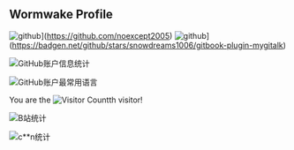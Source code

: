 ## Wormwake Profile

![github](https://img.shields.io/badge/github-noexcept2005-brightgreen.svg)](https://github.com/noexcept2005) ![github](https://img.shields.io/badge/github-noexcept2005-brightgreen.svg)](https://badgen.net/github/stars/snowdreams1006/gitbook-plugin-mygitalk)

![GitHub账户信息统计](https://github-stats.ubrong.com/api?username=noexcept2005&show_icons=true&theme=tokyonight)

![GitHub账户最常用语言](https://github-stats.ubrong.com/api/top-langs/?username=noexcept2005&layout=compact&theme=tokyonight)


You are the
![Visitor Count](https://profile-counter.glitch.me/{ubrong}/count.svg)th 
visitor!

![B站统计](https://stats.justsong.cn/api/bilibili/?id=3494361276877525&theme=dark)

![c**n统计](https://stats.justsong.cn/api/csdn/?id=cjz2005&theme=dark)

<!--
**noexcept2005/noexcept2005** is a ✨ _special_ ✨ repository because its `README.md` (this file) appears on your GitHub profile.

Here are some ideas to get you started:

- 🔭 I’m currently working on ...
- 🌱 I’m currently learning ...
- 👯 I’m looking to collaborate on ...
- 🤔 I’m looking for help with ...
- 💬 Ask me about ...
- 📫 How to reach me: ...
- 😄 Pronouns: ...
- ⚡ Fun fact: ...
-->
